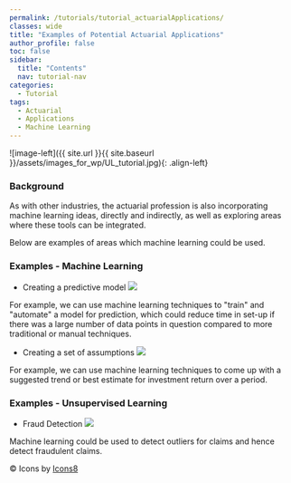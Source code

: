 ```yaml
---
permalink: /tutorials/tutorial_actuarialApplications/
classes: wide
title: "Examples of Potential Actuarial Applications"
author_profile: false
toc: false
sidebar:
  title: "Contents"
  nav: tutorial-nav
categories:
  - Tutorial
tags:
  - Actuarial
  - Applications
  - Machine Learning
---
```



![image-left]({{ site.url }}{{ site.baseurl }}/assets/images_for_wp/UL_tutorial.jpg){: .align-left}


<h3>Background</h3>
As with other industries, the actuarial profession is also incorporating machine learning ideas, directly and indirectly, as well as exploring areas where these tools can be integrated.

Below are examples of areas which machine learning could be used.

<h3>Examples - Machine Learning</h3>

* Creating a predictive model <img src="https://img.icons8.com/ios-filled/30/000000/bullish.png"/>

For example, we can use machine learning techniques to "train" and "automate" a model for prediction, which could reduce time in set-up if there was a large number of data points in question compared to more traditional or manual techniques.

* Creating a set of assumptions <img src="https://img.icons8.com/ios-glyphs/30/000000/low-price.png"/>

For example, we can use machine learning techniques to come up with a suggested trend or best estimate for investment return over a period.


<h3>Examples - Unsupervised Learning</h3>

* Fraud Detection <img src="https://img.icons8.com/ios-glyphs/30/000000/fraud.png"/>

Machine learning could be used to detect outliers for claims and hence detect fraudulent claims.

&copy; Icons by [Icons8](https://icons8.com)
